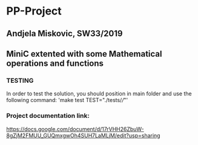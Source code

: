 # PP-Project
## Andjela Miskovic, SW33/2019
## MiniC extented with some Mathematical operations and functions

### TESTING
In order to test the solution, you should position in main folder and use the following command: 'make test TEST="./tests/*/*"'

### Project documentation link: 
https://docs.google.com/document/d/17rVHH26ZbuW-8gZjM2FMUU_GUQmxgwOh4SUH7LaMLjM/edit?usp=sharing
